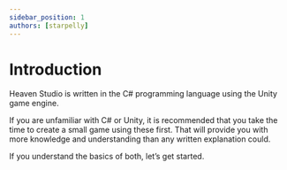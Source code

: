 ```yaml
---
sidebar_position: 1
authors: [starpelly]
---
```


# Introduction

Heaven Studio is written in the C# programming language using the Unity game engine.

If you are unfamiliar with C# or Unity, it is recommended that you take the time to create a small game using these first. That will provide you with more knowledge and understanding than any written explanation could.

If you understand the basics of both, let’s get started.